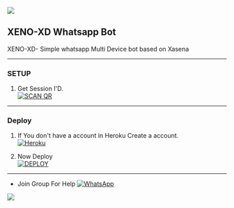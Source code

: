 <a><img src='https://i.imgur.com/LyHic3i.gif'/></a>
## XENO-XD Whatsapp Bot
XENO-XD- Simple whatsapp Multi Device bot based on 
Xasena 

***

### SETUP

1. Get Session I'D.
    <br>
<a href='https://replit.com/@xenosir1/XENO-XD-PAIR-CODE?v=1#index.js' target="_blank"><img alt='SCAN QR' src='https://img.shields.io/badge/get_session-100000?style=for-the-badge&logo=scan&logoColor=white&labelColor=black&color=black'/></a>

***
### Deploy

1. If You don't have a account in Heroku Create a account.
    <br>
<a href='https://signup.heroku.com/' target="_blank"><img alt='Heroku' src='https://img.shields.io/badge/-Create-black?style=for-the-badge&logo=heroku&logoColor=white'/></a>



2. Now Deploy
    <br>
<a href='https://dashboard.heroku.com/new?template=https%3A%2F%2Fgithub.com%2FXENO-SIR%2FXENO-XD' target="_blank"><img alt='DEPLOY' src='https://img.shields.io/badge/-DEPLOY-black?style=for-the-badge&logo=heroku&logoColor=white'/></a>


***
* Join Group For Help
<a href="https://chat.whatsapp.com/IZAC43MRvbfClp1nctIOA9"><img alt="WhatsApp" src="https://img.shields.io/badge/-Whatsapp%20Group-black?style=for-the-badge&logo=whatsapp&logoColor=white"/></a>



<a><img src='https://i.imgur.com/LyHic3i.gif'/></a>
